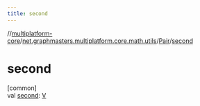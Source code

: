 ```yaml
---
title: second
---
```

//[multiplatform-core](../../../index.html)/[net.graphmasters.multiplatform.core.math.utils](../index.html)/[Pair](index.html)/[second](second.html)



# second



[common]\
val [second](second.html): [V](index.html)




